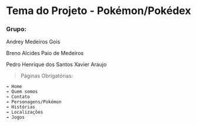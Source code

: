# Tema do Projeto - Pokémon/Pokédex

### Grupo:

Andrey Medeiros Gois

Breno Alcides Paio de Medeiros

Pedro Henrique dos Santos Xavier Araujo

> Páginas Obrigatórias:

    ➔ Home 
    ➔ Quem somos
    ➔ Contato  
    ➔ Personagens/Pokémon 
    ➔ Histórias 
    ➔ Localizações
    ➔ Jogos
